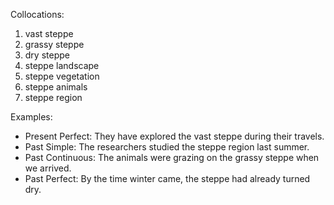 Collocations:

1. vast steppe
2. grassy steppe
3. dry steppe
4. steppe landscape
5. steppe vegetation
6. steppe animals
7. steppe region

Examples:

- Present Perfect: They have explored the vast steppe during their travels.
- Past Simple: The researchers studied the steppe region last summer.
- Past Continuous: The animals were grazing on the grassy steppe when we arrived.
- Past Perfect: By the time winter came, the steppe had already turned dry.
